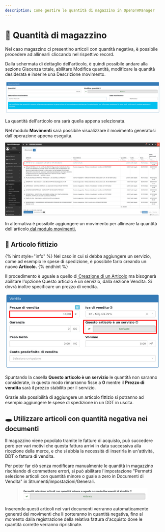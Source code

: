 ```yaml
---
description: Come gestire le quantità di magazzino in OpenSTAManager
---
```


# 🏢 Quantità di magazzino

Nel caso magazzino ci presentino articoli con quantità negativa, è possibile procedere ad allinearli cliccando nel rispettivo record.

Dalla schermata di dettaglio dell'articolo, è quindi possibile andare alla sezione Giacenza totale, abilitare Modifica quantità, modificare la quantità desiderata e inserire una Descrizione movimento.

![](../../.gitbook/assets/image.png)

La quantità dell'articolo ora sarà quella appena selezionata.

Nel modulo **Movimenti** sarà possibile visualizzare il movimento generatosi dall'operazione appena eseguita.

![](<../../.gitbook/assets/image (471).png>)

In alternativa è possibile aggiungere un movimento per allineare la quantità dell'articolo[ dal modulo movimenti.](https://docs.openstamanager.com/modules/magazzino/movimenti#creazione)

## 🤿 Articolo fittizio

{% hint style="info" %}
Nel caso in cui si debba aggiungere un servizio, come ad esempio le spese di spedizione, è possibile farlo creando un nuovo **Articolo.**
{% endhint %}

Il procedimento è uguale a quello di[ Creazione di un Articolo](https://docs.openstamanager.com/modules/magazzino/articoli-1#creazione) ma bisognerà abilitare l'opzione Questo articolo è un servizio, dalla sezione Vendita. Si dovrà inoltre specificare un prezzo di vendita.

![](<../../.gitbook/assets/image (466).png>)

Spuntando la casella **Questo articolo è un servizio** le quantità non saranno considerate, in questo modo rimarranno fisse a **0** mentre il **Prezzo di vendita** sarà il prezzo stabilito per il servizio.

Grazie alla possibilità di aggiungere un articolo fittizio si potranno ad esempio aggiungere le spese di spedizione in un DDT in uscita.

## 🕳️ Utilizzare articoli con quantità negativa nei documenti

Il magazzino viene popolato tramite le fatture di acquisto, può succedere però per vari motivi che questa fattura arrivi in data successiva alla ricezione della merce, e che si abbia la necessità di inserirla in un'attività, DDT o fattura di vendita.

Per poter far ciò senza modificare manualmente le quantità in magazzino rischiando di commettere errori, si può abilitare l'impostazione "Permetti selezione articoli con quantità minore o guale a zero in Documenti di Vendita" in Strumenti/impostazioni/Generali.

<figure><img src="../../.gitbook/assets/immagine (698).png" alt=""><figcaption></figcaption></figure>

Inserendo questi articoli nei vari documenti verranno automaticamente generati dei movimenti che li porteranno in quantità negativa, fino al momento dalla registrazione della relativa fattura d'acquisto dove le quantità corrette verranno ripristinate.&#x20;
